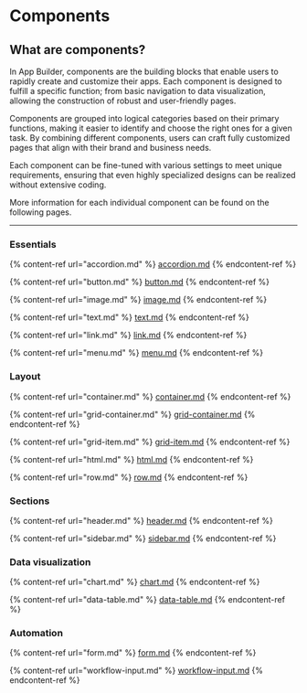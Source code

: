 # Components

## What are components?&#x20;

In App Builder, components are the building blocks that enable users to rapidly create and customize their apps. Each component is designed to fulfill a specific function; from basic navigation to data visualization, allowing the construction of robust and user-friendly pages.&#x20;

Components are grouped into logical categories based on their primary functions, making it easier to identify and choose the right ones for a given task. By combining different components, users can craft fully customized pages that align with their brand and business needs.

Each component can be fine-tuned with various settings to meet unique requirements, ensuring that even highly specialized designs can be realized without extensive coding.

More information for each individual component can be found on the following pages.&#x20;

***

### Essentials

{% content-ref url="accordion.md" %}
[accordion.md](accordion.md)
{% endcontent-ref %}

{% content-ref url="button.md" %}
[button.md](button.md)
{% endcontent-ref %}

{% content-ref url="image.md" %}
[image.md](image.md)
{% endcontent-ref %}

{% content-ref url="text.md" %}
[text.md](text.md)
{% endcontent-ref %}

{% content-ref url="link.md" %}
[link.md](link.md)
{% endcontent-ref %}

{% content-ref url="menu.md" %}
[menu.md](menu.md)
{% endcontent-ref %}

### Layout

{% content-ref url="container.md" %}
[container.md](container.md)
{% endcontent-ref %}

{% content-ref url="grid-container.md" %}
[grid-container.md](grid-container.md)
{% endcontent-ref %}

{% content-ref url="grid-item.md" %}
[grid-item.md](grid-item.md)
{% endcontent-ref %}

{% content-ref url="html.md" %}
[html.md](html.md)
{% endcontent-ref %}

{% content-ref url="row.md" %}
[row.md](row.md)
{% endcontent-ref %}

### Sections

{% content-ref url="header.md" %}
[header.md](header.md)
{% endcontent-ref %}

{% content-ref url="sidebar.md" %}
[sidebar.md](sidebar.md)
{% endcontent-ref %}

### Data visualization

{% content-ref url="chart.md" %}
[chart.md](chart.md)
{% endcontent-ref %}

{% content-ref url="data-table.md" %}
[data-table.md](data-table.md)
{% endcontent-ref %}

### Automation

{% content-ref url="form.md" %}
[form.md](form.md)
{% endcontent-ref %}

{% content-ref url="workflow-input.md" %}
[workflow-input.md](workflow-input.md)
{% endcontent-ref %}
